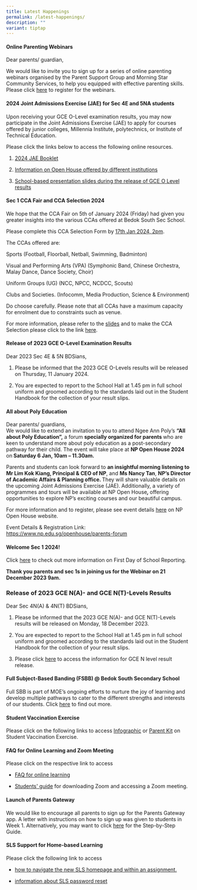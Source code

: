 ```yaml
---
title: Latest Happenings
permalink: /latest-happenings/
description: ""
variant: tiptap
---
```

<h4><strong>Online Parenting Webinars</strong></h4><p>Dear parents/ guardian,</p><p>We would like to invite you to sign up for a series of online parenting webinars organised by the Parent Support Group and Morning Star Community Services, to help you equipped with effective parenting skills. Please click <a href="https://go.gov.sg/morningstarwebinar12secrun1" rel="noopener noreferrer nofollow" target="_blank">here</a> to register for the webinars.</p><h4><strong>2024 Joint Admissions Exercise (JAE) for Sec 4E and 5NA students</strong></h4><p>Upon receiving your GCE O-Level examination results, you may now participate in the Joint Admissions Exercise (JAE) to apply for courses offered by junior colleges, Millennia Institute, polytechnics, or Institute of Technical Education.</p><p>Please click the links below to access the following online resources.</p><ol data-tight="true" class="tight"><li><p><a href="https://go.gov.sg/2024jaebooklet" rel="noopener noreferrer nofollow" target="_blank">2024 JAE Booklet</a></p></li><li><p><a href="https://go.gov.sg/2024jaeopenhouses" rel="noopener noreferrer nofollow" target="_blank">Information on Open House offered by different institutions</a></p></li><li><p><a href="https://go.gov.sg/forstudentsolvlpresentationofresults2023" rel="noopener noreferrer nofollow" target="_blank">School-based presentation slides during the release of GCE O Level results</a></p></li></ol><h4><strong>Sec 1 CCA Fair and CCA Selection 2024</strong></h4><p>We hope that the CCA Fair on 5th of January 2024 (Friday) had given you greater insights into the various CCAs offered at Bedok South Sec School.</p><p>Please complete this CCA Selection Form by <u>17th Jan 2024, 2pm</u>.</p><p>The CCAs offered are:</p><p>Sports (Football, Floorball, Netball, Swimming, Badminton)</p><p>Visual and Performing Arts (VPA) (Symphonic Band, Chinese Orchestra, Malay Dance, Dance Society, Choir)</p><p>Uniform Groups (UG) (NCC, NPCC, NCDCC, Scouts)</p><p>Clubs and Societies. (Infocomm, Media Production, Science &amp; Environment)</p><p>Do choose carefully. Please note that all CCAs have a maximum capacity for enrolment due to constraints such as venue.</p><p>For more information, please refer to the <a href="https://go.gov.sg/ccabriefingbdsparents2024" rel="noopener noreferrer nofollow" target="_blank">slides</a> and to make the CCA Selection please click to the link <a href="https://forms.moe.edu.sg/forms/J2w78o" rel="noopener noreferrer nofollow" target="_blank">here</a>.</p><h4><strong>Release of 2023 GCE O-Level Examination Results</strong></h4><p>Dear 2023 Sec 4E &amp; 5N BDSians,</p><ol data-tight="true" class="tight"><li><p>Please be informed that the 2023 GCE O-Levels results will be released on Thursday, 11 January 2024.</p></li><li><p>You are expected to report to the School Hall at 1.45 pm in full school uniform and groomed according to the standards laid out in the Student Handbook for the collection of your&nbsp;result&nbsp;slips.</p></li></ol><h4><strong>All about Poly Education</strong></h4><p>Dear parents/ guardians, <br>We would like to extend an invitation to you to attend Ngee Ann Poly’s <strong>“All about Poly Education”,</strong> a forum <strong>specially organized for parents </strong>who are keen to understand more about poly education as a post-secondary pathway for their child. The event will take place at <strong>NP Open House 2024 </strong>on<strong> Saturday 6 Jan, 10am – 11.30am.</strong></p><p></p><p>Parents and students can look forward to <strong>an insightful morning listening to Mr Lim Kok Kiang, Principal &amp; CEO of NP</strong>, and <strong>Ms Nancy Tan</strong>, <strong>NP’s Director of Academic Affairs &amp; Planning office. </strong>They will share valuable details on the upcoming Joint Admissions Exercise (JAE).<strong><em> </em></strong>Additionally, a variety of programmes and tours will be available at NP Open House<strong><em>, </em></strong>offering opportunities to explore NP’s exciting courses and our beautiful campus.</p><p>For more information and to register, please see event details <a href="https://www.np.edu.sg/openhouse/parents-forum" rel="noopener noreferrer nofollow" target="_blank">here</a> on NP Open House website.</p><p>Event Details &amp; Registration Link: <a href="https://www.np.edu.sg/openhouse/parents-forum" rel="noopener noreferrer nofollow" target="_blank">https://www.np.edu.sg/openhouse/parents-forum</a></p><p></p><h4><strong>Welcome Sec 1 2024!</strong></h4><p>Click <a href="https://bedoksouthsec.moe.edu.sg/prospectus/information-for-sec-1-2024/" rel="noopener noreferrer nofollow" target="_blank">here</a> to check out more information on First Day of School Reporting.</p><p><strong>Thank you parents and sec 1s in joining us for the Webinar on 21 December 2023 9am.</strong></p><h3><strong>Release of 2023 GCE N(A)- and GCE N(T)-Levels Results</strong></h3><p>Dear Sec 4N(A) &amp; 4N(T) BDSians,</p><ol data-tight="true" class="tight"><li><p>Please be informed that the 2023 GCE N(A)- and GCE N(T)-Levels results will be released on Monday, 18 December 2023.</p></li><li><p>You are expected to report to the School Hall at 1.45 pm in full school uniform and groomed according to the standards laid out in the Student Handbook for the collection of your&nbsp;result&nbsp;slips.</p></li><li><p>Please click <a href="/files/GCE Matters/2023_N_Level_Slides_Sharing_with_students_18Dec23.pdf" rel="noopener noreferrer nofollow" target="_blank">here</a> to access the information for GCE N level result release.</p></li></ol><h4><strong>Full Subject-Based Banding (FSBB) @ Bedok South Secondary School</strong></h4><p>Full SBB is part of MOE’s ongoing efforts to nurture the joy of learning and develop multiple pathways to cater to the different strengths and interests of our students.&nbsp;Click&nbsp;<a href="https://www.bedoksouthsec.moe.edu.sg/curriculum/full-subject-based-banding-fsbb/" rel="noopener noreferrer nofollow" target="_blank">here</a> to find out more.</p><h4><strong>Student Vaccination Exercise</strong></h4><p>Please click on the following links to access&nbsp;<a href="/files/Infographic%20onStudent%20Vaccination%20Exercise.pdf" rel="noopener noreferrer nofollow" target="_blank">Infographic</a>&nbsp;or&nbsp;<a href="/files/Parent%20Kit%20on%20StudentVaccinationExercise.pdf" rel="noopener noreferrer nofollow" target="_blank">Parent Kit</a>&nbsp;on Student Vaccination Exercise.</p><h4><strong>FAQ for Online Learning and Zoom Meeting</strong></h4><p>Please click on the respective link to access</p><ul data-tight="true" class="tight"><li><p><a href="/files/FAQforonlinelearning.pdf" rel="noopener noreferrer nofollow" target="_blank">FAQ for online learning</a></p></li><li><p><a href="/files/Students'%20Guide%20to%20Video%20Conferencing%20with%20Teachers%20Using%20Zoom%20for%20HBL.pdf" rel="noopener noreferrer nofollow" target="_blank">Students' guide</a>&nbsp;for downloading Zoom and accessing a Zoom meeting.</p></li></ul><h4><strong>Launch of Parents Gateway</strong></h4><p>We would like to encourage all parents to sign up for the Parents Gateway app. A letter with instructions on how to sign up was given to students in Week 1. Alternatively, you may want to click&nbsp;<a href="/files/Letter%20-%20Parents%20Gateway(BSSS).pdf" rel="noopener noreferrer nofollow" target="_blank">here</a>&nbsp;for the Step-by-Step Guide.</p><h4><strong>SLS Support for Home-based Learning</strong></h4><p>Please click the following link to access</p><ul data-tight="true" class="tight"><li><p><a href="/files/Student%20E-Poster%20for%20Navigation%20on%20SLS.pdf" rel="noopener noreferrer nofollow" target="_blank">how to navigate the new SLS homepage and within an assignment.</a></p></li><li><p><a href="https://www.bedoksouthsec.moe.edu.sg/student-development/home-based-learning-hbl/sls-support-for-home-based-learning/" rel="noopener noreferrer nofollow" target="_blank">information about SLS password reset</a></p></li></ul><p></p>
